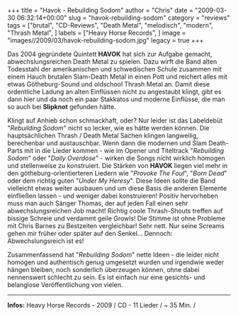 +++
title = "Havok - Rebuilding Sodom"
author = "Chris"
date = "2009-03-30 06:32:14+00:00"
slug = "havok-rebuilding-sodom"
category = "reviews"
tags = ["brutal", "CD-Reviews", "Death Metal", "melodisch", "modern", "Thrash Metal", ]
labels = ["Heavy Horse Records", ]
image = "images//2009/03/havok-rebuilding-sodom.jpg"
legacy = true
+++

Das 2004 gegründete Quintett **HAVOK** hat sich zur Aufgabe gemacht, abwechslungsreichen Death Metal zu spielen. Dazu wirft die Band alten Todesstahl der amerikanischen und schwedischen Schule zusammen mit einem Hauch brutalen Slam-Death Metal  in einen Pott und reichert alles mit etwas Götheburg-Sound und oldschool Thrash Metal an. Damit diese ordentliche Ladung an alten Einflüssen nicht zu angestaubt klingt, gibt es dann hier und da noch ein paar Stakkatos und moderne Einflüsse, die man so auch bei **Slipknot** gefunden hätte.

Klingt auf Anhieb schon schmackhaft, oder? Nur leider ist das Labeldebüt "_Rebuilding Sodom_" nicht so lecker, wie es hätte werden können. Die hauptsächlichen Thrash / Death Metal Sachen klingen langweilig, berechenbar und austauschbar. Wenn dann die modernen und Slam Death-Parts mit in die Lieder kommen - wie im Opener und Titeltrack "_Rebuilding Sodom_" oder "_Daily Overdose_" - wirken die Songs nicht wirklich homogen und stellenweise zu konstruiert.
Die Stärken von **HAVOK** liegen viel mehr in den götheburg-orientierteren Liedern wie "_Provoke The Foul_", "_Born Dead_" oder dem richtig guten "_Under My Heresy_". Diese Ideen sollte die Band vielleicht etwas weiter ausbauen und um diese Basis die anderen Elemente einfließen lassen - und weniger dabei konstruieren!
Positiv hervorheben muss man auch Sänger Thomas, der auf jeden Fall einen sehr abwechslungsreichen Job macht! Richtig coole Thrash-Shouts treffen auf bissige Schreie und verdammt geile Growls! Die Stimme ist ohne Probleme mit Chris Barnes zu Bestzeiten vergleichbar! Sehr nett. Nur seine Screams gehen mir früher oder später auf den Senkel... Dennoch: Abwechslungsreich ist es!

Zusammenfassend hat "_Rebuilding Sodom_" nette Ideen - die leider nicht homogen und authentisch genug umgesetzt wurden und irgendwie weder hängen bleiben, noch sonderlich überzeugen können, ohne dabei nennenswert schlecht zu sein. Es ist einfach nur eine gesichts- und belanglose Veröffentlichung von vielen.





---
**Infos:**
Heavy Horse Records - 2009 / 
CD - 11 Lieder / ~ 35 Min. / 
